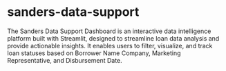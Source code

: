 # sanders-data-support
The Sanders Data Support Dashboard is an interactive data intelligence platform built with Streamlit, designed to streamline loan data analysis and provide actionable insights. It enables users to filter, visualize, and track loan statuses based on Borrower Name Company, Marketing Representative, and Disbursement Date.
